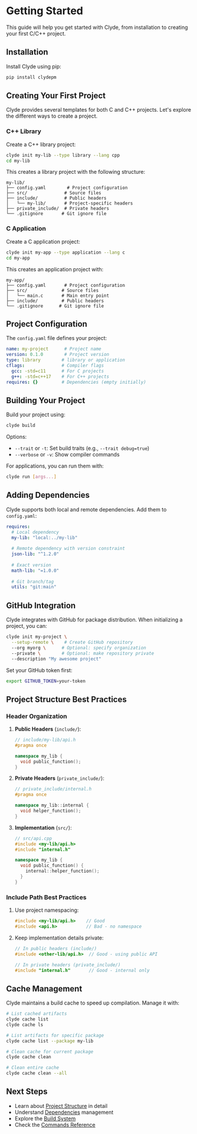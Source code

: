 # Getting Started

This guide will help you get started with Clyde, from installation to creating your first C/C++ project.

## Installation

Install Clyde using pip:

```bash
pip install clydepm
```

## Creating Your First Project

Clyde provides several templates for both C and C++ projects. Let's explore the different ways to create a project.

### C++ Library

Create a C++ library project:

```bash
clyde init my-lib --type library --lang cpp
cd my-lib
```

This creates a library project with the following structure:
```
my-lib/
├── config.yaml        # Project configuration
├── src/              # Source files
├── include/          # Public headers
│   └── my-lib/       # Project-specific headers
├── private_include/  # Private headers
└── .gitignore       # Git ignore file
```

### C Application

Create a C application project:

```bash
clyde init my-app --type application --lang c
cd my-app
```

This creates an application project with:
```
my-app/
├── config.yaml       # Project configuration
├── src/             # Source files
│   └── main.c       # Main entry point
├── include/         # Public headers
└── .gitignore      # Git ignore file
```

## Project Configuration

The `config.yaml` file defines your project:

```yaml
name: my-project      # Project name
version: 0.1.0        # Project version
type: library        # library or application
cflags:              # Compiler flags
  gcc: -std=c11      # For C projects
  g++: -std=c++17    # For C++ projects
requires: {}         # Dependencies (empty initially)
```

## Building Your Project

Build your project using:

```bash
clyde build
```

Options:
- `--trait` or `-t`: Set build traits (e.g., `--trait debug=true`)
- `--verbose` or `-v`: Show compiler commands

For applications, you can run them with:

```bash
clyde run [args...]
```

## Adding Dependencies

Clyde supports both local and remote dependencies. Add them to `config.yaml`:

```yaml
requires:
  # Local dependency
  my-lib: "local:../my-lib"
  
  # Remote dependency with version constraint
  json-lib: "^1.2.0"
  
  # Exact version
  math-lib: "=1.0.0"
  
  # Git branch/tag
  utils: "git:main"
```

## GitHub Integration

Clyde integrates with GitHub for package distribution. When initializing a project, you can:

```bash
clyde init my-project \
  --setup-remote \    # Create GitHub repository
  --org myorg \      # Optional: specify organization
  --private \        # Optional: make repository private
  --description "My awesome project"
```

Set your GitHub token first:
```bash
export GITHUB_TOKEN=your-token
```

## Project Structure Best Practices

### Header Organization

1. **Public Headers** (`include/`):
   ```cpp
   // include/my-lib/api.h
   #pragma once
   
   namespace my_lib {
     void public_function();
   }
   ```

2. **Private Headers** (`private_include/`):
   ```cpp
   // private_include/internal.h
   #pragma once
   
   namespace my_lib::internal {
     void helper_function();
   }
   ```

3. **Implementation** (`src/`):
   ```cpp
   // src/api.cpp
   #include <my-lib/api.h>
   #include "internal.h"
   
   namespace my_lib {
     void public_function() {
       internal::helper_function();
     }
   }
   ```

### Include Path Best Practices

1. Use project namespacing:
   ```cpp
   #include <my-lib/api.h>    // Good
   #include <api.h>           // Bad - no namespace
   ```

2. Keep implementation details private:
   ```cpp
   // In public headers (include/)
   #include <other-lib/api.h>  // Good - using public API
   
   // In private headers (private_include/)
   #include "internal.h"       // Good - internal only
   ```

## Cache Management

Clyde maintains a build cache to speed up compilation. Manage it with:

```bash
# List cached artifacts
clyde cache list
clyde cache ls

# List artifacts for specific package
clyde cache list --package my-lib

# Clean cache for current package
clyde cache clean

# Clean entire cache
clyde cache clean --all
```

## Next Steps

- Learn about [Project Structure](project-structure.md) in detail
- Understand [Dependencies](dependencies.md) management
- Explore the [Build System](build-system.md)
- Check the [Commands Reference](commands.md) 
